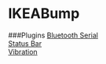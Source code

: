 # IKEABump
###Plugins
[Bluetooth Serial](https://github.com/lloydkeijzer/BluetoothSerial)<br/>
[Status Bar](http://plugins.cordova.io/#/package/org.apache.cordova.statusbar)<br/>
[Vibration](http://plugins.cordova.io/#/package/org.apache.cordova.vibration)